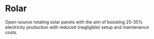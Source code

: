 # Rolar
Open-source rotating solar panels with the aim of boosting 25-35% electricity production with reduced (negligible) setup and maintenance costs.
